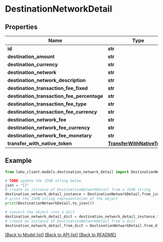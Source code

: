 # DestinationNetworkDetail


## Properties

Name | Type | Description | Notes
------------ | ------------- | ------------- | -------------
**id** | **str** |  | [optional] 
**destination_amount** | **str** |  | [optional] 
**destination_currency** | **str** |  | [optional] 
**destination_network** | **str** |  | [optional] 
**destination_network_description** | **str** |  | [optional] 
**destination_transaction_fee_fixed** | **str** |  | [optional] 
**destination_transaction_fee_percentage** | **str** |  | [optional] 
**destination_transaction_fee_type** | **str** |  | [optional] 
**destination_transaction_fee_currency** | **str** |  | [optional] 
**destination_network_fee** | **str** |  | [optional] 
**destination_network_fee_currency** | **str** |  | [optional] 
**destination_network_fee_monetary** | **str** |  | [optional] 
**transfer_with_native_token** | [**TransferWithNativeToken**](TransferWithNativeToken.md) |  | [optional] 

## Example

```python
from loko_client.models.destination_network_detail import DestinationNetworkDetail

# TODO update the JSON string below
json = "{}"
# create an instance of DestinationNetworkDetail from a JSON string
destination_network_detail_instance = DestinationNetworkDetail.from_json(json)
# print the JSON string representation of the object
print(DestinationNetworkDetail.to_json())

# convert the object into a dict
destination_network_detail_dict = destination_network_detail_instance.to_dict()
# create an instance of DestinationNetworkDetail from a dict
destination_network_detail_from_dict = DestinationNetworkDetail.from_dict(destination_network_detail_dict)
```
[[Back to Model list]](../README.md#documentation-for-models) [[Back to API list]](../README.md#documentation-for-api-endpoints) [[Back to README]](../README.md)


